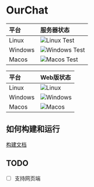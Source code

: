 # OurChat

| 平台    | 服务器状态                                                                                             |
| :------ | :----------------------------------------------------------------------------------------------------- |
| Linux   | ![Linux Test](https://img.shields.io/github/actions/workflow/status/skyuoi/ourchat/rust_linux.yml)     |
| Windows | ![Windows Test](https://img.shields.io/github/actions/workflow/status/skyuoi/ourchat/rust_windows.yml) |
| Macos   | ![Macos Test](https://img.shields.io/github/actions/workflow/status/skyuoi/ourchat/rust_macos.yml)     |

| 平台    | Web版状态                                                                                        |
| :------ | :----------------------------------------------------------------------------------------------- |
| Linux   | ![Linux](https://img.shields.io/github/actions/workflow/status/skyuoi/ourchat/web_linux.yml)     |
| Windows | ![Windows](https://img.shields.io/github/actions/workflow/status/skyuoi/ourchat/web_windows.yml) |
| Macos   | ![Macos](https://img.shields.io/github/actions/workflow/status/skyuoi/ourchat/web_macos.yml)     |

## 如何构建和运行

[构建文档](docs/build-zh.md)

## TODO

- [ ] 支持网页端
